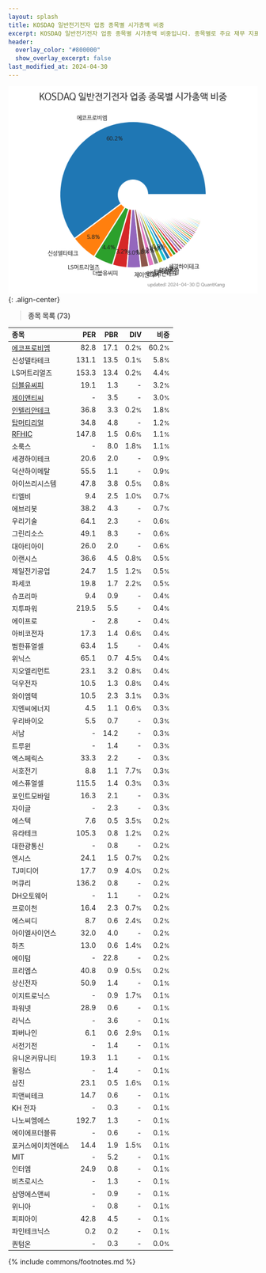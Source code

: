 ```yaml
---
layout: splash
title: KOSDAQ 일반전기전자 업종 종목별 시가총액 비중
excerpt: KOSDAQ 일반전기전자 업종 종목별 시가총액 비중입니다. 종목별로 주요 재무 지표를 함께 표시합니다.
header:
  overlay_color: "#800000"
  show_overlay_excerpt: false
last_modified_at: 2024-04-30
---
```



![KOSDAQ 일반전기전자 업종 종목별 시가총액 비중](/stats/sector/images/kosdaq_업종_일반전기전자_종목.png){: .align-center}


> **종목 목록 (73)**<a id="list"></a>

| **종목** | **PER** | **PBR** | **DIV** | **비중** |
| :------- | ------: | ------: | ------: | -------: |
| [에코프로비엠](/247540/) | 82.8 | 17.1 | 0.2<small>%</small> | 60.2<small>%</small> |
| 신성델타테크 | 131.1 | 13.5 | 0.1<small>%</small> | 5.8<small>%</small> |
| LS머트리얼즈 | 153.3 | 13.4 | 0.2<small>%</small> | 4.4<small>%</small> |
| [더블유씨피](/393890/) | 19.1 | 1.3 | - | 3.2<small>%</small> |
| [제이앤티씨](/204270/) | - | 3.5 | - | 3.0<small>%</small> |
| [인텔리안테크](/189300/) | 36.8 | 3.3 | 0.2<small>%</small> | 1.8<small>%</small> |
| [탑머티리얼](/360070/) | 34.8 | 4.8 | - | 1.2<small>%</small> |
| [RFHIC](/218410/) | 147.8 | 1.5 | 0.6<small>%</small> | 1.1<small>%</small> |
| 소룩스 | - | 8.0 | 1.8<small>%</small> | 1.1<small>%</small> |
| 세경하이테크 | 20.6 | 2.0 | - | 0.9<small>%</small> |
| 덕산하이메탈 | 55.5 | 1.1 | - | 0.9<small>%</small> |
| 아이쓰리시스템 | 47.8 | 3.8 | 0.5<small>%</small> | 0.8<small>%</small> |
| 티엘비 | 9.4 | 2.5 | 1.0<small>%</small> | 0.7<small>%</small> |
| 에브리봇 | 38.2 | 4.3 | - | 0.7<small>%</small> |
| 우리기술 | 64.1 | 2.3 | - | 0.6<small>%</small> |
| 그린리소스 | 49.1 | 8.3 | - | 0.6<small>%</small> |
| 대아티아이 | 26.0 | 2.0 | - | 0.6<small>%</small> |
| 이랜시스 | 36.6 | 4.5 | 0.8<small>%</small> | 0.5<small>%</small> |
| 제일전기공업 | 24.7 | 1.5 | 1.2<small>%</small> | 0.5<small>%</small> |
| 파세코 | 19.8 | 1.7 | 2.2<small>%</small> | 0.5<small>%</small> |
| 슈프리마 | 9.4 | 0.9 | - | 0.4<small>%</small> |
| 지투파워 | 219.5 | 5.5 | - | 0.4<small>%</small> |
| 에이프로 | - | 2.8 | - | 0.4<small>%</small> |
| 아비코전자 | 17.3 | 1.4 | 0.6<small>%</small> | 0.4<small>%</small> |
| 범한퓨얼셀 | 63.4 | 1.5 | - | 0.4<small>%</small> |
| 위닉스 | 65.1 | 0.7 | 4.5<small>%</small> | 0.4<small>%</small> |
| 지오엘리먼트 | 23.1 | 3.2 | 0.8<small>%</small> | 0.4<small>%</small> |
| 덕우전자 | 10.5 | 1.3 | 0.8<small>%</small> | 0.4<small>%</small> |
| 와이엠텍 | 10.5 | 2.3 | 3.1<small>%</small> | 0.3<small>%</small> |
| 지엔씨에너지 | 4.5 | 1.1 | 0.6<small>%</small> | 0.3<small>%</small> |
| 우리바이오 | 5.5 | 0.7 | - | 0.3<small>%</small> |
| 서남 | - | 14.2 | - | 0.3<small>%</small> |
| 트루윈 | - | 1.4 | - | 0.3<small>%</small> |
| 엑스페릭스 | 33.3 | 2.2 | - | 0.3<small>%</small> |
| 서호전기 | 8.8 | 1.1 | 7.7<small>%</small> | 0.3<small>%</small> |
| 에스퓨얼셀 | 115.5 | 1.4 | 0.3<small>%</small> | 0.3<small>%</small> |
| 포인트모바일 | 16.3 | 2.1 | - | 0.3<small>%</small> |
| 자이글 | - | 2.3 | - | 0.3<small>%</small> |
| 에스텍 | 7.6 | 0.5 | 3.5<small>%</small> | 0.2<small>%</small> |
| 유라테크 | 105.3 | 0.8 | 1.2<small>%</small> | 0.2<small>%</small> |
| 대한광통신 | - | 0.8 | - | 0.2<small>%</small> |
| 엔시스 | 24.1 | 1.5 | 0.7<small>%</small> | 0.2<small>%</small> |
| TJ미디어 | 17.7 | 0.9 | 4.0<small>%</small> | 0.2<small>%</small> |
| 머큐리 | 136.2 | 0.8 | - | 0.2<small>%</small> |
| DH오토웨어 | - | 1.1 | - | 0.2<small>%</small> |
| 프로이천 | 16.4 | 2.3 | 0.7<small>%</small> | 0.2<small>%</small> |
| 에스씨디 | 8.7 | 0.6 | 2.4<small>%</small> | 0.2<small>%</small> |
| 아이엘사이언스 | 32.0 | 4.0 | - | 0.2<small>%</small> |
| 하츠 | 13.0 | 0.6 | 1.4<small>%</small> | 0.2<small>%</small> |
| 에이텀 | - | 22.8 | - | 0.2<small>%</small> |
| 프리엠스 | 40.8 | 0.9 | 0.5<small>%</small> | 0.2<small>%</small> |
| 상신전자 | 50.9 | 1.4 | - | 0.1<small>%</small> |
| 이지트로닉스 | - | 0.9 | 1.7<small>%</small> | 0.1<small>%</small> |
| 파워넷 | 28.9 | 0.6 | - | 0.1<small>%</small> |
| 라닉스 | - | 3.6 | - | 0.1<small>%</small> |
| 파버나인 | 6.1 | 0.6 | 2.9<small>%</small> | 0.1<small>%</small> |
| 서전기전 | - | 1.4 | - | 0.1<small>%</small> |
| 유니온커뮤니티 | 19.3 | 1.1 | - | 0.1<small>%</small> |
| 윌링스 | - | 1.4 | - | 0.1<small>%</small> |
| 삼진 | 23.1 | 0.5 | 1.6<small>%</small> | 0.1<small>%</small> |
| 피앤씨테크 | 14.7 | 0.6 | - | 0.1<small>%</small> |
| KH 전자 | - | 0.3 | - | 0.1<small>%</small> |
| 나노씨엠에스 | 192.7 | 1.3 | - | 0.1<small>%</small> |
| 에이에프더블류 | - | 0.6 | - | 0.1<small>%</small> |
| 포커스에이치엔에스 | 14.4 | 1.9 | 1.5<small>%</small> | 0.1<small>%</small> |
| MIT | - | 5.2 | - | 0.1<small>%</small> |
| 인터엠 | 24.9 | 0.8 | - | 0.1<small>%</small> |
| 비츠로시스 | - | 1.3 | - | 0.1<small>%</small> |
| 삼영에스앤씨 | - | 0.9 | - | 0.1<small>%</small> |
| 위니아 | - | 0.8 | - | 0.1<small>%</small> |
| 피피아이 | 42.8 | 4.5 | - | 0.1<small>%</small> |
| 파인테크닉스 | 0.2 | 0.2 | - | 0.1<small>%</small> |
| 퀀텀온 | - | 0.3 | - | 0.0<small>%</small> |

{% include commons/footnotes.md %}